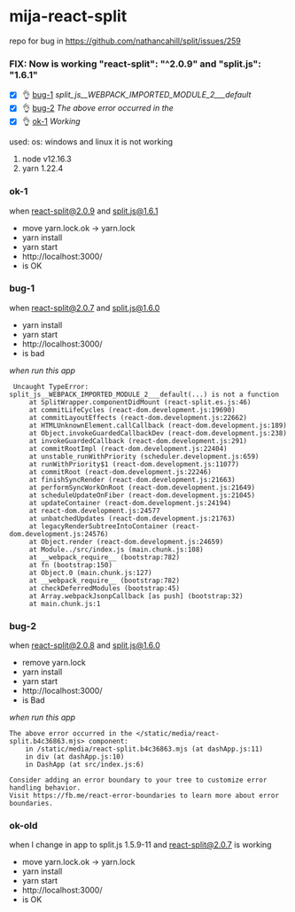 # mija-react-split
repo for bug in https://github.com/nathancahill/split/issues/259

### FIX: Now is working     "react-split": "^2.0.9" and "split.js": "1.6.1"

- [x] :ok_hand: [bug-1](#bug-1) _split_js__WEBPACK_IMPORTED_MODULE_2___default_
- [x] :ok_hand: [bug-2](#bug-2) _The above error occurred in the_
- [x] :ok_hand: [ok-1](#ok-1) _Working_

used:
os: windows and linux it is not working 
 1. node v12.16.3 
 2. yarn 1.22.4 

### ok-1
when react-split@2.0.9 and split.js@1.6.1
- move yarn.lock.ok -> yarn.lock
- yarn install 
- yarn start  
- http://localhost:3000/
- is OK  

### bug-1

when  react-split@2.0.7 and split.js@1.6.0
 - yarn install
 - yarn start
 - http://localhost:3000/   
 - is bad 
  
 _when run this app_ 
```
 Uncaught TypeError: split_js__WEBPACK_IMPORTED_MODULE_2___default(...) is not a function
     at SplitWrapper.componentDidMount (react-split.es.js:46)
     at commitLifeCycles (react-dom.development.js:19690)
     at commitLayoutEffects (react-dom.development.js:22662)
     at HTMLUnknownElement.callCallback (react-dom.development.js:189)
     at Object.invokeGuardedCallbackDev (react-dom.development.js:238)
     at invokeGuardedCallback (react-dom.development.js:291)
     at commitRootImpl (react-dom.development.js:22404)
     at unstable_runWithPriority (scheduler.development.js:659)
     at runWithPriority$1 (react-dom.development.js:11077)
     at commitRoot (react-dom.development.js:22246)
     at finishSyncRender (react-dom.development.js:21663)
     at performSyncWorkOnRoot (react-dom.development.js:21649)
     at scheduleUpdateOnFiber (react-dom.development.js:21045)
     at updateContainer (react-dom.development.js:24194)
     at react-dom.development.js:24577
     at unbatchedUpdates (react-dom.development.js:21763)
     at legacyRenderSubtreeIntoContainer (react-dom.development.js:24576)
     at Object.render (react-dom.development.js:24659)
     at Module../src/index.js (main.chunk.js:108)
     at __webpack_require__ (bootstrap:782)
     at fn (bootstrap:150)
     at Object.0 (main.chunk.js:127)
     at __webpack_require__ (bootstrap:782)
     at checkDeferredModules (bootstrap:45)
     at Array.webpackJsonpCallback [as push] (bootstrap:32)
     at main.chunk.js:1
```

### bug-2
when react-split@2.0.8 and split.js@1.6.0
- remove yarn.lock
- yarn install 
- yarn start  
- http://localhost:3000/
- is Bad

 _when run this app_ 
```
The above error occurred in the </static/media/react-split.b4c36863.mjs> component:
    in /static/media/react-split.b4c36863.mjs (at dashApp.js:11)
    in div (at dashApp.js:10)
    in DashApp (at src/index.js:6)

Consider adding an error boundary to your tree to customize error handling behavior.
Visit https://fb.me/react-error-boundaries to learn more about error boundaries.
```

### ok-old
when I change in app to split.js 1.5.9-11 and react-split@2.0.7 is working 
- move yarn.lock.ok -> yarn.lock
- yarn install 
- yarn start  
- http://localhost:3000/
- is OK  

